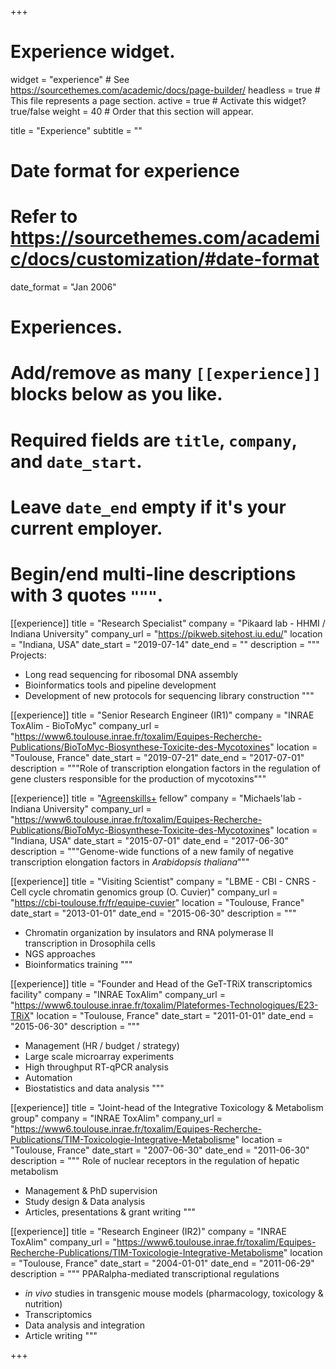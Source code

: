 +++
# Experience widget.
widget = "experience"  # See https://sourcethemes.com/academic/docs/page-builder/
headless = true  # This file represents a page section.
active = true  # Activate this widget? true/false
weight = 40  # Order that this section will appear.

title = "Experience"
subtitle = ""

# Date format for experience
#   Refer to https://sourcethemes.com/academic/docs/customization/#date-format
date_format = "Jan 2006"

# Experiences.
#   Add/remove as many `[[experience]]` blocks below as you like.
#   Required fields are `title`, `company`, and `date_start`.
#   Leave `date_end` empty if it's your current employer.
#   Begin/end multi-line descriptions with 3 quotes `"""`.
[[experience]]
  title = "Research Specialist"
  company = "Pikaard lab - HHMI / Indiana University"
  company_url = "https://pikweb.sitehost.iu.edu/"
  location = "Indiana, USA"
  date_start = "2019-07-14"
  date_end = ""
  description = """
  Projects:
  
  * Long read sequencing for ribosomal DNA assembly
  * Bioinformatics tools and pipeline development
  * Development of new protocols for sequencing library construction
  """

[[experience]]
  title = "Senior Research Engineer (IR1)"
  company = "INRAE ToxAlim - BioToMyc"
  company_url = "https://www6.toulouse.inrae.fr/toxalim/Equipes-Recherche-Publications/BioToMyc-Biosynthese-Toxicite-des-Mycotoxines"
  location = "Toulouse, France"
  date_start = "2019-07-21"
  date_end = "2017-07-01"
  description = """Role of transcription elongation factors in the regulation of gene clusters responsible for the production of mycotoxins"""

[[experience]]
  title = "[Agreenskills+](https://www.agreenskills.eu/) fellow"
  company = "Michaels'lab - Indiana University"
  company_url = "https://www6.toulouse.inrae.fr/toxalim/Equipes-Recherche-Publications/BioToMyc-Biosynthese-Toxicite-des-Mycotoxines"
  location = "Indiana, USA"
  date_start = "2015-07-01"
  date_end = "2017-06-30"
  description = """Genome-wide functions of a new family of negative transcription elongation factors in _Arabidopsis thaliana_"""

[[experience]]
  title = "Visiting Scientist"
  company = "LBME - CBI - CNRS - Cell cycle chromatin genomics group (O. Cuvier)"
  company_url = "https://cbi-toulouse.fr/fr/equipe-cuvier"
  location = "Toulouse, France"
  date_start = "2013-01-01"
  date_end = "2015-06-30"
  description = """
  * Chromatin organization by insulators and RNA polymerase II transcription in Drosophila cells
  * NGS approaches
  * Bioinformatics training
  """

[[experience]]
  title = "Founder and Head of the GeT-TRiX transcriptomics facility"
  company = "INRAE ToxAlim"
  company_url = "https://www6.toulouse.inrae.fr/toxalim/Plateformes-Technologiques/E23-TRiX"
  location = "Toulouse, France"
  date_start = "2011-01-01"
  date_end = "2015-06-30"
  description = """
  * Management (HR / budget / strategy)
  * Large scale microarray experiments
  * High throughput RT-qPCR analysis 
  * Automation
  * Biostatistics and data analysis
  """

[[experience]]
  title = "Joint-head of the Integrative Toxicology & Metabolism group"
  company = "INRAE ToxAlim"
  company_url = "https://www6.toulouse.inrae.fr/toxalim/Equipes-Recherche-Publications/TIM-Toxicologie-Integrative-Metabolisme"
  location = "Toulouse, France"
  date_start = "2007-06-30"
  date_end = "2011-06-30"
  description = """
  Role of nuclear receptors in the regulation of hepatic metabolism

  * Management & PhD supervision
  * Study design & Data analysis
  * Articles, presentations & grant writing
  """

[[experience]]
  title = "Research Engineer (IR2)"
  company = "INRAE ToxAlim"
  company_url = "https://www6.toulouse.inrae.fr/toxalim/Equipes-Recherche-Publications/TIM-Toxicologie-Integrative-Metabolisme"
  location = "Toulouse, France"
  date_start = "2004-01-01"
  date_end = "2011-06-29"
  description = """
  PPARalpha-mediated transcriptional regulations

  * _in vivo_ studies in transgenic mouse models (pharmacology, toxicology & nutrition)
  * Transcriptomics
  * Data analysis and integration
  * Article writing
  """

+++
